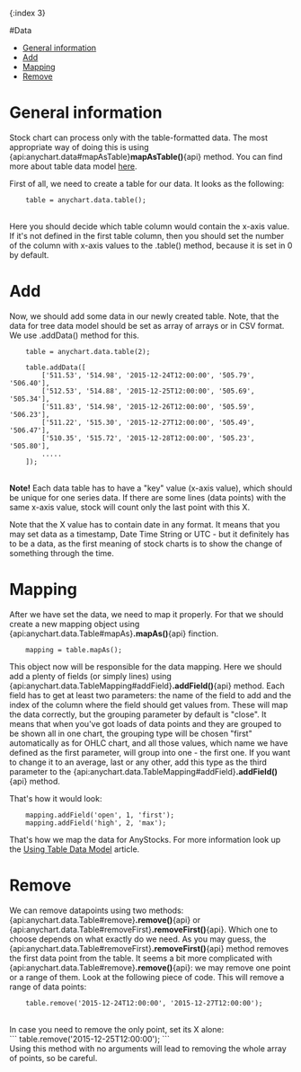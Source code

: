 {:index 3}

#Data

* [General information](#general_information)
* [Add](#add)
* [Mapping](#mapping)
* [Remove](#remove)

# General information
Stock chart can process only with the table-formatted data. The most appropriate way of doing this is using {api:anychart.data#mapAsTable}**mapAsTable()**{api} method. You can find more about table data model [here](../Working_with_Data/Using_Table_Data_Model).

First of all, we need to create a table for our data. It looks as the following:
<br>
```
	table = anychart.data.table();
```
<br>
Here you should decide which table column would contain the x-axis value. If it's not defined in the first table column, then you should set the number of the column with x-axis values to the .table() method, because it is set in 0 by default.

# Add

Now, we should add some data in our newly created table. Note, that the data for tree data model should be set as array of arrays or in CSV format. We use .addData() method for this.

```
	table = anychart.data.table(2);
	
	table.addData([
		['511.53', '514.98', '2015-12-24T12:00:00', '505.79', '506.40'],
		['512.53', '514.88', '2015-12-25T12:00:00', '505.69', '505.34'],
		['511.83', '514.98', '2015-12-26T12:00:00', '505.59', '506.23'],
		['511.22', '515.30', '2015-12-27T12:00:00', '505.49', '506.47'],
		['510.35', '515.72', '2015-12-28T12:00:00', '505.23', '505.80'],
		.....
	]);
```

<br>**Note!** Each data table has to have a "key" value (x-axis value), which should be unique for one series data. If there are some lines (data points) with the same x-axis value, stock will count only the last point with this X.

Note that the X value has to contain date in any format. It means that you may set data as a timestamp, Date Time String or UTC - but it definitely has to be a data, as the first meaning of stock charts is to show the change of something through the time.

# Mapping

After we have set the data, we need to map it properly. For that we should create a new mapping object using {api:anychart.data.Table#mapAs}**.mapAs()**{api} finction. 

```
	mapping = table.mapAs();
```

This object now will be responsible for the data mapping. Here we should add a plenty of fields (or simply lines) using {api:anychart.data.TableMapping#addField}**.addField()**{api} method. Each field has to get at least two parameters: the name of the field to add and the index of the column where the field should get values from. These will map the data correctly, but the grouping parameter by default is "close". It means that when you've got loads of data points and they are grouped to be shown all in one chart, the grouping type will be chosen "first" automatically as for OHLC chart, and all those values, which name we have defined as the first parameter, will group into one - the first one. If you want to change it to an average, last or any other, add this type as the third parameter to the {api:anychart.data.TableMapping#addField}**.addField()**{api} method.

That's how it would look:

```
	mapping.addField('open', 1, 'first');
	mapping.addField('high', 2, 'max');
```

That's how we map the data for AnyStocks. For more information look up the [Using Table Data Model](../Working_with_Data/Using_Table_Data_Model) article.

# Remove

We can remove datapoints using two methods: {api:anychart.data.Table#remove}**.remove()**{api} or {api:anychart.data.Table#removeFirst}**.removeFirst()**{api}. 
Which one to choose depends on what exactly do we need. As you may guess, the {api:anychart.data.Table#removeFirst}**.removeFirst()**{api} method removes the first data point from the table. It seems a bit more complicated with {api:anychart.data.Table#remove}**.remove()**{api}: we may remove one point or a range of them. Look at the following piece of code. This will remove a range of data points:
<br>
```
	table.remove('2015-12-24T12:00:00', '2015-12-27T12:00:00');
```
<br>
In case you need to remove the only point, set its X alone:
<br>
```
	table.remove('2015-12-25T12:00:00');
```
<br>
Using this method with no arguments will lead to removing the whole array of points, so be careful.
